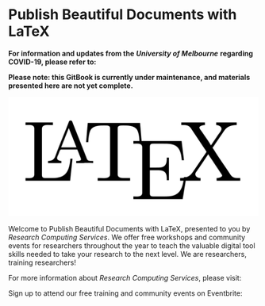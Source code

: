 # Publish Beautiful Documents with LaTeX

**For information and updates from the** _**University of Melbourne**_ **regarding COVID-19, please refer to:**

**Please note: this GitBook is currently under maintenance, and materials presented here are not yet complete.**

![LaTeX Logo. Source: https://commons.wikimedia.org/wiki/File:LaTeX\_logo.svg. \(2020\).](.gitbook/assets/latexlogo.png)

Welcome to Publish Beautiful Documents with LaTeX, presented to you by _Research Computing Services_. We offer free workshops and community events for researchers throughout the year to teach the valuable digital tool skills needed to take your research to the next level. We are researchers, training researchers!

For more information about _Research Computing Services_, please visit:

Sign up to attend our free training and community events on Eventbrite:

